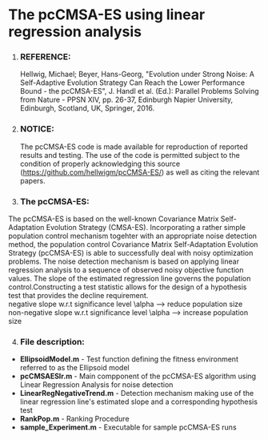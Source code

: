 # The pcCMSA-ES using linear regression analysis

1. ### REFERENCE:  
   
   Hellwig, Michael; Beyer, Hans-Georg, "Evolution under Strong Noise: A Self-Adaptive Evolution Strategy Can Reach the Lower Performance Bound - the pcCMSA-ES", J. Handl et al. (Ed.): Parallel Problems Solving from Nature - PPSN XIV, pp. 26-37, Edinburgh Napier University, Edinburgh, Scotland, UK, Springer, 2016.

2. ### NOTICE:  

   The pcCMSA-ES code is made available for reproduction of reported results and testing. The use of the code is permitted subject to the condition of properly acknowledging this source (https://github.com/hellwigm/pcCMSA-ES/) as well as citing the relevant papers.

3. ### The pcCMSA-ES:  
The pcCMSA-ES is based on the well-known Covariance Matrix Self-Adaptation Evolution Strategy (CMSA-ES). Incorporating a rather simple population control mechanism togehter with an appropriate noise detection method, the population control Covariance Matrix Self-Adaptation Evolution Strategy (pcCMSA-ES) is able to successfully deal with noisy optimization problems. The noise detection mechanism is based on applying linear regression analysis to a sequence of observed noisy objective function values. The slope of the estimated regression line governs the population control.Constructing a test statistic allows for the design of a hypothesis test that provides the decline requirement.  
   negative slope w.r.t significance level \alpha      --> reduce population size  
   non-negative slope w.r.t significance level \alpha  --> increase population size
   
4. ### File description:  
  * __EllipsoidModel.m__      - Test function defining the fitness environment referred to as the Ellipsoid model 
  * __pcCMSAESlr.m__          - Main compponent of the pcCMSA-ES algorithm using Linear Regression Analysis for noise detection
  * __LinearRegNegativeTrend.m__ - Detection mechanism making use of the linear regression line's estimated slope and a corresponding hypothesis test
  * __RankPop.m__                 - Ranking Procedure
  * __sample_Experiment.m__      - Executable for sample pcCMSA-ES runs
